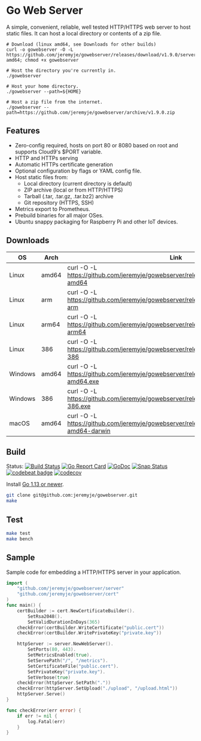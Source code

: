 # Go Web Server

A simple, convenient, reliable, well tested HTTP/HTTPS web server to host static files.
It can host a local directory or contents of a zip file.

```
# Download (linux amd64, see Downloads for other builds)
curl -o gowebserver -O -L https://github.com/jeremyje/gowebserver/releases/download/v1.9.0/server-amd64; chmod +x gowebserver

# Host the directory you're currently in.
./gowebserver

# Host your home directory.
./gowebserver --path=${HOME}

# Host a zip file from the internet.
./gowebserver --path=https://github.com/jeremyje/gowebserver/archive/v1.9.0.zip
```

## Features
 * Zero-config required, hosts on port 80 or 8080 based on root and supports Cloud9's $PORT variable.
 * HTTP and HTTPs serving
 * Automatic HTTPs certificate generation
 * Optional configuration by flags or YAML config file.
 * Host static files from:
   * Local directory (current directory is default)
   * ZIP archive (local or from HTTP/HTTPS)
   * Tarball (.tar, .tar.gz, .tar.bz2) archive
   * Git repository (HTTPS, SSH)
 * Metrics export to Prometheus.
 * Prebuild binaries for all major OSes.
 * Ubuntu snappy packaging for Raspberry Pi and other IoT devices.


## Downloads

|    OS    | Arch  | Link
|----------|-------|-------------------------------------------------------------------------------------------
|Linux     | amd64 | curl -O -L https://github.com/jeremyje/gowebserver/releases/download/v1.9.0/server-amd64
|Linux     | arm   | curl -O -L https://github.com/jeremyje/gowebserver/releases/download/v1.9.0/server-arm
|Linux     | arm64 | curl -O -L https://github.com/jeremyje/gowebserver/releases/download/v1.9.0/server-arm64
|Linux     | 386   | curl -O -L https://github.com/jeremyje/gowebserver/releases/download/v1.9.0/server-386
|Windows   | amd64 | curl -O -L https://github.com/jeremyje/gowebserver/releases/download/v1.9.0/server-amd64.exe
|Windows   | 386   | curl -O -L https://github.com/jeremyje/gowebserver/releases/download/v1.9.0/server-386.exe
|macOS     | amd64 | curl -O -L https://github.com/jeremyje/gowebserver/releases/download/v1.9.0/server-amd64-darwin


## Build

Status: [![Build Status](https://secure.travis-ci.org/jeremyje/gowebserver.png)](http://travis-ci.org/jeremyje/gowebserver) [![Go Report Card](https://goreportcard.com/badge/github.com/jeremyje/gowebserver)](https://goreportcard.com/report/github.com/jeremyje/gowebserver) [![GoDoc](https://godoc.org/github.com/jeremyje/gowebserver?status.svg)](https://godoc.org/github.com/jeremyje/gowebserver) [![Snap Status](https://build.snapcraft.io/badge/jeremyje/gowebserver.svg)](https://build.snapcraft.io/user/jeremyje/gowebserver) [![codebeat badge](https://codebeat.co/badges/de86a882-9038-4994-afe2-fea7d93f63cb)](https://codebeat.co/projects/github-com-jeremyje-gowebserver-master) [![codecov](https://codecov.io/gh/jeremyje/gowebserver/branch/master/graph/badge.svg)](https://codecov.io/gh/jeremyje/gowebserver)

Install [Go 1.13 or newer](https://golang.org/dl/).

```bash
git clone git@github.com:jeremyje/gowebserver.git
make
```

## Test

```bash
make test
make bench
```

## Sample

Sample code for embedding a HTTP/HTTPS server in your application.

```go
import (
	"github.com/jeremyje/gowebserver/server"
	"github.com/jeremyje/gowebserver/cert"
)
func main() {
	certBuilder := cert.NewCertificateBuilder().
		SetRsa2048().
		SetValidDurationInDays(365)
	checkError(certBuilder.WriteCertificate("public.cert"))
	checkError(certBuilder.WritePrivateKey("private.key"))

	httpServer := server.NewWebServer().
		SetPorts(80, 443).
		SetMetricsEnabled(true).
		SetServePath("/", "/metrics").
		SetCertificateFile("public.cert").
		SetPrivateKey("private.key").
		SetVerbose(true)
	checkError(httpServer.SetPath("."))
	checkError(httpServer.SetUpload("./upload", "/upload.html"))
	httpServer.Serve()
}

func checkError(err error) {
	if err != nil {
		log.Fatal(err)
	}
}
```
